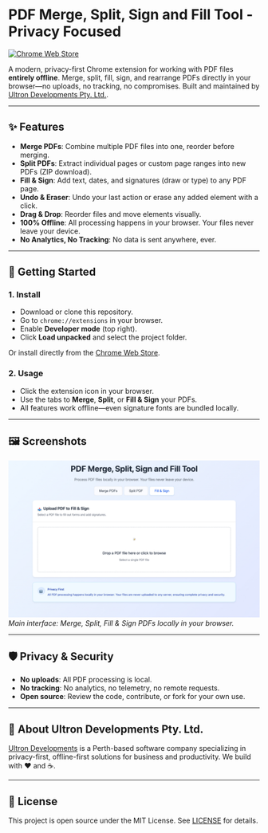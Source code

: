 # PDF Merge, Split, Sign and Fill Tool - Privacy Focused

[![Chrome Web Store](https://img.shields.io/chrome-web-store/v/jaeaclinfbdclcfapopmeimibdfallck?label=Chrome%20Web%20Store)](https://chromewebstore.google.com/detail/pdf-merge-and-split-tool/jaeaclinfbdclcfapopmeimibdfallck)

A modern, privacy-first Chrome extension for working with PDF files **entirely offline**. Merge, split, fill, sign, and rearrange PDFs directly in your browser—no uploads, no tracking, no compromises. Built and maintained by [Ultron Developments Pty. Ltd.](https://ultrondevelopments.com.au/).

---

## ✨ Features

- **Merge PDFs**: Combine multiple PDF files into one, reorder before merging.
- **Split PDFs**: Extract individual pages or custom page ranges into new PDFs (ZIP download).
- **Fill & Sign**: Add text, dates, and signatures (draw or type) to any PDF page.
- **Undo & Eraser**: Undo your last action or erase any added element with a click.
- **Drag & Drop**: Reorder files and move elements visually.
- **100% Offline**: All processing happens in your browser. Your files never leave your device.
- **No Analytics, No Tracking**: No data is sent anywhere, ever.

---

## 🚀 Getting Started

### 1. **Install**
- Download or clone this repository.
- Go to `chrome://extensions` in your browser.
- Enable **Developer mode** (top right).
- Click **Load unpacked** and select the project folder.

Or install directly from the [Chrome Web Store](https://chromewebstore.google.com/detail/pdf-merge-and-split-tool/jaeaclinfbdclcfapopmeimibdfallck).

### 2. **Usage**
- Click the extension icon in your browser.
- Use the tabs to **Merge**, **Split**, or **Fill & Sign** your PDFs.
- All features work offline—even signature fonts are bundled locally.

---

## 🖼️ Screenshots

![Main UI](screenshots/Screenshot.jpeg)
*Main interface: Merge, Split, Fill & Sign PDFs locally in your browser.*

---

## 🛡️ Privacy & Security
- **No uploads**: All PDF processing is local.
- **No tracking**: No analytics, no telemetry, no remote requests.
- **Open source**: Review the code, contribute, or fork for your own use.

---

## 🏢 About Ultron Developments Pty. Ltd.

[Ultron Developments](https://ultrondevelopments.com.au/) is a Perth-based software company specializing in privacy-first, offline-first solutions for business and productivity. We build with ❤️ and ☕.

---

## 📄 License

This project is open source under the MIT License. See [LICENSE](LICENSE) for details.
